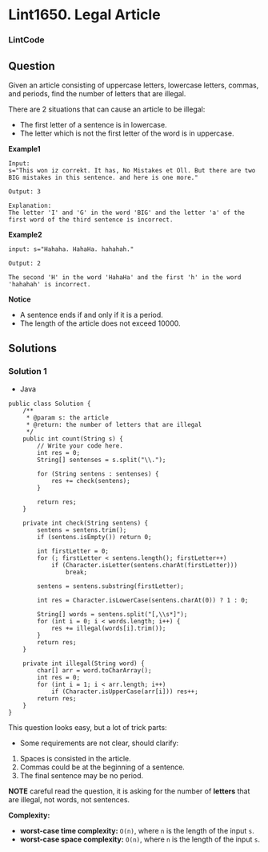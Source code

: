 # Lint1650. Legal Article

### LintCode

## Question

Given an article consisting of uppercase letters, lowercase letters, commas, and periods, find the number of letters that are illegal.

There are 2 situations that can cause an article to be illegal:

* The first letter of a sentence is in lowercase.
* The letter which is not the first letter of the word is in uppercase.

**Example1**
```
Input: 
s="This won iz correkt. It has, No Mistakes et Oll. But there are two BIG mistakes in this sentence. and here is one more."

Output: 3

Explanation:
The letter 'I' and 'G' in the word 'BIG' and the letter 'a' of the first word of the third sentence is incorrect.
```

**Example2**
```
input: s="Hahaha. HahaHa. hahahah."

Output: 2

The second 'H' in the word 'HahaHa' and the first 'h' in the word 'hahahah' is incorrect.
```

**Notice**

* A sentence ends if and only if it is a period.
* The length of the article does not exceed 10000.

## Solutions

### Solution 1

* Java
```
public class Solution {
    /**
     * @param s: the article
     * @return: the number of letters that are illegal
     */
    public int count(String s) {
        // Write your code here.
        int res = 0;
        String[] sentenses = s.split("\\.");
        
        for (String sentens : sentenses) {
            res += check(sentens);
        }
        
        return res;
    }
    
    private int check(String sentens) {
        sentens = sentens.trim();
        if (sentens.isEmpty()) return 0;
        
        int firstLetter = 0;
        for (; firstLetter < sentens.length(); firstLetter++) 
            if (Character.isLetter(sentens.charAt(firstLetter)))
                break;
        
        sentens = sentens.substring(firstLetter);
        
        int res = Character.isLowerCase(sentens.charAt(0)) ? 1 : 0;

        String[] words = sentens.split("[,\\s*]");
        for (int i = 0; i < words.length; i++) {
            res += illegal(words[i].trim());
        }
        return res;
    }
    
    private int illegal(String word) {
        char[] arr = word.toCharArray();
        int res = 0;
        for (int i = 1; i < arr.length; i++) 
            if (Character.isUpperCase(arr[i])) res++;
        return res;
    }
}
```

This question looks easy, but a lot of trick parts:

* Some requirements are not clear, should clarify: 

1. Spaces is consisted in the article.
2. Commas could be at the beginning of a sentence.
3. The final sentence may be no period.

**NOTE** careful read the question, it is asking for the number of **letters** that are illegal, not words, not sentences.

**Complexity:**

* **worst-case time complexity:** `O(n)`, where `n` is the length of the input `s`.
* **worst-case space complexity:** `O(n)`, where `n` is the length of the input `s`.

